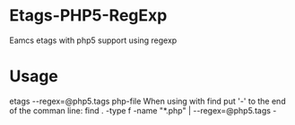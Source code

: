 Etags-PHP5-RegExp
=================

Eamcs etags with php5 support using regexp

Usage
=====

etags --regex=@php5.tags php-file
When using with find put '-' to the end of the comman line:
find . -type f -name "*.php" | --regex=@php5.tags -
